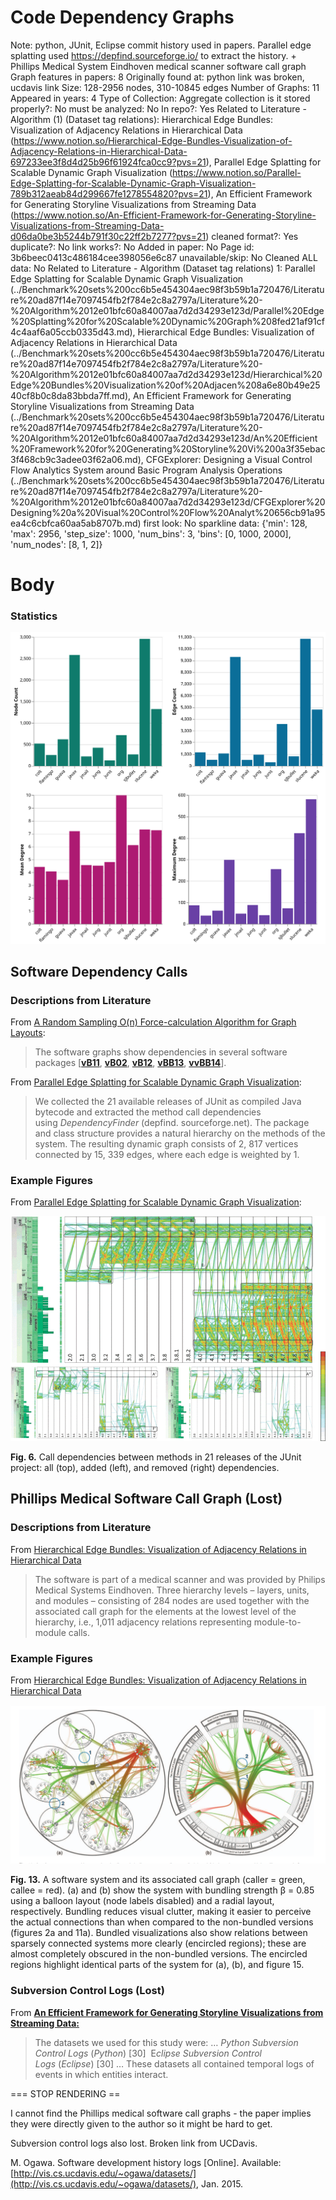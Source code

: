 # Code Dependency Graphs

Note: python, JUnit, Eclipse commit history used in papers. Parallel edge splatting used https://depfind.sourceforge.io/ to extract the history. + Phillips Medical System Eindhoven medical scanner software call graph
Graph features in papers: 8
Originally found at: python link was broken, ucdavis link 
Size: 128-2956 nodes, 310-10845 edges
Number of Graphs: 11
Appeared in years: 4
Type of Collection: Aggregate collection
is it stored properly?: No
must be analyzed: No
In repo?: Yes
Related to Literature - Algorithm (1) (Dataset tag relations): Hierarchical Edge Bundles: Visualization of Adjacency Relations in Hierarchical Data (https://www.notion.so/Hierarchical-Edge-Bundles-Visualization-of-Adjacency-Relations-in-Hierarchical-Data-697233ee3f8d4d25b96f61924fca0cc9?pvs=21), Parallel Edge Splatting for Scalable Dynamic Graph Visualization (https://www.notion.so/Parallel-Edge-Splatting-for-Scalable-Dynamic-Graph-Visualization-789b312aeab84d299667fe1278554820?pvs=21), An Efficient Framework for Generating Storyline Visualizations from Streaming Data (https://www.notion.so/An-Efficient-Framework-for-Generating-Storyline-Visualizations-from-Streaming-Data-d06da0be3b5244b791f30c22ff2b7277?pvs=21)
cleaned format?: Yes
duplicate?: No
link works?: No
Added in paper: No
Page id: 3b6beec0413c486184cee398056e6c87
unavailable/skip: No
Cleaned ALL data: No
Related to Literature - Algorithm (Dataset tag relations) 1: Parallel Edge Splatting for Scalable Dynamic Graph Visualization (../Benchmark%20sets%200cc6b5e454304aec98f3b59b1a720476/Literature%20ad87f14e7097454fb2f784e2c8a2797a/Literature%20-%20Algorithm%2012e01bfc60a84007aa7d2d34293e123d/Parallel%20Edge%20Splatting%20for%20Scalable%20Dynamic%20Graph%208fed21af91cf4c4aaf6a05ccb0335d43.md), Hierarchical Edge Bundles: Visualization of Adjacency Relations in Hierarchical Data (../Benchmark%20sets%200cc6b5e454304aec98f3b59b1a720476/Literature%20ad87f14e7097454fb2f784e2c8a2797a/Literature%20-%20Algorithm%2012e01bfc60a84007aa7d2d34293e123d/Hierarchical%20Edge%20Bundles%20Visualization%20of%20Adjacen%208a6e80b49e2540cf8b0c8da83bbda7ff.md), An Efficient Framework for Generating Storyline Visualizations from Streaming Data (../Benchmark%20sets%200cc6b5e454304aec98f3b59b1a720476/Literature%20ad87f14e7097454fb2f784e2c8a2797a/Literature%20-%20Algorithm%2012e01bfc60a84007aa7d2d34293e123d/An%20Efficient%20Framework%20for%20Generating%20Storyline%20Vi%200a3f35ebac3f468cb9c3adee03f62a06.md), CFGExplorer: Designing a Visual Control Flow Analytics System around Basic Program Analysis Operations (../Benchmark%20sets%200cc6b5e454304aec98f3b59b1a720476/Literature%20ad87f14e7097454fb2f784e2c8a2797a/Literature%20-%20Algorithm%2012e01bfc60a84007aa7d2d34293e123d/CFGExplorer%20Designing%20a%20Visual%20Control%20Flow%20Analyt%20656cb91a95ea4c6cbfca60aa5ab8707b.md)
first look: No
sparkline data: {'min': 128, 'max': 2956, 'step_size': 1000, 'num_bins': 3, 'bins': [0, 1000, 2000], 'num_nodes': [8, 1, 2]}

# Body

### Statistics

![four_in_one.svg](Code%20Dependency%20Graphs%203b6beec0413c486184cee398056e6c87/four_in_one.svg)

## Software Dependency Calls

### Descriptions from Literature

From [A Random Sampling O(n) Force-calculation Algorithm for Graph Layouts](https://onlinelibrary.wiley.com/doi/full/10.1111/cgf.13724):

> The software graphs show dependencies in several software packages [**[vB11](https://onlinelibrary.wiley.com/doi/full/10.1111/cgf.13724#cgf13724-bib-0076)**, **[vB02](https://onlinelibrary.wiley.com/doi/full/10.1111/cgf.13724#cgf13724-bib-0075)**, **[vB12](https://onlinelibrary.wiley.com/doi/full/10.1111/cgf.13724#cgf13724-bib-0077)**, **[vBB13](https://onlinelibrary.wiley.com/doi/full/10.1111/cgf.13724#cgf13724-bib-0078)**, **[vvBB14](https://onlinelibrary.wiley.com/doi/full/10.1111/cgf.13724#cgf13724-bib-0082)**].
> 

From [Parallel Edge Splatting for Scalable Dynamic Graph Visualization](https://ieeexplore.ieee.org/document/6065001):

> We collected the 21 available releases of JUnit as compiled Java bytecode and extracted the method call dependencies using *DependencyFinder* (depfind. sourceforge.net). The package and class structure provides a natural hierarchy on the methods of the system. The resulting dynamic graph consists of 2, 817 vertices connected by 15, 339 edges, where each edge is weighted by 1.
> 

### Example Figures

From [Parallel Edge Splatting for Scalable Dynamic Graph Visualization](https://ieeexplore.ieee.org/document/6065001):

![Untitled](Code%20Dependency%20Graphs%203b6beec0413c486184cee398056e6c87/Untitled.png)

**Fig. 6.** Call dependencies between methods in 21 releases of the JUnit project: all (top), added (left), and removed (right) dependencies.

## Phillips Medical Software Call Graph (Lost)

### Descriptions from Literature

From [Hierarchical Edge Bundles: Visualization of Adjacency Relations in Hierarchical Data](https://ieeexplore.ieee.org/document/4015425)

> The software is part of a medical scanner and was provided by Philips Medical Systems Eindhoven. Three hierarchy levels – layers, units, and modules – consisting of 284 nodes are used together with the associated call graph for the elements at the lowest level of the hierarchy, i.e., 1,011 adjacency relations representing module-to-module calls.
> 

### Example Figures

From [Hierarchical Edge Bundles: Visualization of Adjacency Relations in Hierarchical Data](https://ieeexplore.ieee.org/document/4015425)

![Untitled](Code%20Dependency%20Graphs%203b6beec0413c486184cee398056e6c87/Untitled%201.png)

******************Fig. 13.****************** A software system and its associated call graph (caller = green, callee = red). (a) and (b) show the system with bundling strength β = 0.85 using a balloon layout (node labels disabled) and a radial layout, respectively. Bundling reduces visual clutter, making it easier to perceive the actual connections than when compared to the non-bundled versions (figures 2a and 11a). Bundled visualizations also show relations between sparsely connected systems more clearly (encircled regions); these are almost completely obscured in the non-bundled versions. The encircled regions highlight identical parts of the system for (a), (b), and figure 15.

### Subversion Control Logs (Lost)

From **[An Efficient Framework for Generating Storyline Visualizations from Streaming Data:](https://ieeexplore.ieee.org/document/7015617)**

> The datasets we used for this study were:
…
*Python Subversion Control Logs* (*Python*) [30] 
E*clipse Subversion Control Logs* (*Eclipse*) [30]
…
These datasets all contained temporal logs of events in which entities interact.
> 

=== STOP RENDERING ==

I cannot find the Phillips medical software call graphs - the paper implies they were directly given to the author so it might be hard to get. 

Subversion control logs also lost. Broken link from UCDavis. 

M. Ogawa. Software development history logs [Online]. Available:
[http://vis.cs.ucdavis.edu/~ogawa/datasets/](http://vis.cs.ucdavis.edu/~ogawa/datasets/), Jan. 2015.